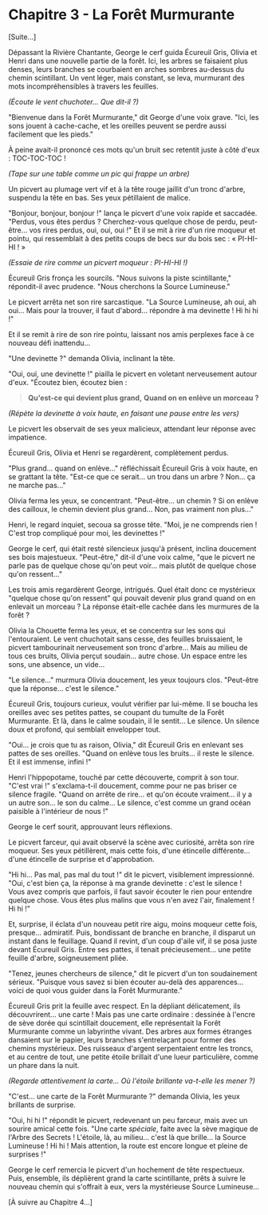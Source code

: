 # Chapitre 3 - La Forêt Murmurante

[Suite...]

Dépassant la Rivière Chantante, George le cerf guida Écureuil Gris, Olivia et Henri dans une nouvelle partie de la forêt. Ici, les arbres se faisaient plus denses, leurs branches se courbaient en arches sombres au-dessus du chemin scintillant. Un vent léger, mais constant, se leva, murmurant des mots incompréhensibles à travers les feuilles.

*(Écoute le vent chuchoter... Que dit-il ?)*

"Bienvenue dans la Forêt Murmurante," dit George d'une voix grave. "Ici, les sons jouent à cache-cache, et les oreilles peuvent se perdre aussi facilement que les pieds."

À peine avait-il prononcé ces mots qu'un bruit sec retentit juste à côté d'eux : TOC-TOC-TOC !

*(Tape sur une table comme un pic qui frappe un arbre)*

Un picvert au plumage vert vif et à la tête rouge jaillit d'un tronc d'arbre, suspendu la tête en bas. Ses yeux pétillaient de malice.

"Bonjour, bonjour, bonjour !" lança le picvert d'une voix rapide et saccadée. "Perdus, vous êtes perdus ? Cherchez-vous quelque chose de perdu, peut-être... vos rires perdus, oui, oui, oui !" Et il se mit à rire d'un rire moqueur et pointu, qui ressemblait à des petits coups de becs sur du bois sec : « PI-HI-HI ! »

*(Essaie de rire comme un picvert moqueur : PI-HI-HI !)*

Écureuil Gris fronça les sourcils. "Nous suivons la piste scintillante," répondit-il avec prudence. "Nous cherchons la Source Lumineuse."

Le picvert arrêta net son rire sarcastique. "La Source Lumineuse, ah oui, ah oui... Mais pour la trouver, il faut d'abord... répondre à ma devinette ! Hi hi hi !"

Et il se remit à rire de son rire pointu, laissant nos amis perplexes face à ce nouveau défi inattendu...

"Une devinette ?" demanda Olivia, inclinant la tête.

"Oui, oui, une devinette !" piailla le picvert en voletant nerveusement autour d'eux. "Écoutez bien, écoutez bien :

> **Qu'est-ce qui devient plus grand,**
> **Quand on en enlève un morceau ?**

*(Répète la devinette à voix haute, en faisant une pause entre les vers)*

Le picvert les observait de ses yeux malicieux, attendant leur réponse avec impatience.

Écureuil Gris, Olivia et Henri se regardèrent, complètement perdus.

"Plus grand... quand on enlève..." réfléchissait Écureuil Gris à voix haute, en se grattant la tête. "Est-ce que ce serait... un trou dans un arbre ? Non... ça ne marche pas..."

Olivia ferma les yeux, se concentrant. "Peut-être... un chemin ? Si on enlève des cailloux, le chemin devient plus grand... Non, pas vraiment non plus..."

Henri, le regard inquiet, secoua sa grosse tête. "Moi, je ne comprends rien ! C'est trop compliqué pour moi, les devinettes !"

George le cerf, qui était resté silencieux jusqu'à présent, inclina doucement ses bois majestueux. "Peut-être," dit-il d'une voix calme, "que le picvert ne parle pas de quelque chose qu'on peut voir... mais plutôt de quelque chose qu'on ressent..."

Les trois amis regardèrent George, intrigués. Quel était donc ce mystérieux "quelque chose qu'on ressent" qui pouvait devenir plus grand quand on en enlevait un morceau ? La réponse était-elle cachée dans les murmures de la forêt ?

Olivia la Chouette ferma les yeux, et se concentra sur les sons qui l'entouraient. Le vent chuchotait sans cesse, des feuilles bruissaient, le picvert tambourinait nerveusement son tronc d'arbre... Mais au milieu de tous ces bruits, Olivia perçut soudain... autre chose. Un espace entre les sons, une absence, un vide...

"Le silence..." murmura Olivia doucement, les yeux toujours clos. "Peut-être que la réponse... c'est le silence."

Écureuil Gris, toujours curieux, voulut vérifier par lui-même. Il se boucha les oreilles avec ses petites pattes, se coupant du tumulte de la Forêt Murmurante. Et là, dans le calme soudain, il le sentit... Le silence. Un silence doux et profond, qui semblait envelopper tout.

"Oui... je crois que tu as raison, Olivia," dit Écureuil Gris en enlevant ses pattes de ses oreilles. "Quand on enlève tous les bruits... il reste le silence. Et il est immense, infini !"

Henri l'hippopotame, touché par cette découverte, comprit à son tour. "C'est vrai !" s'exclama-t-il doucement, comme pour ne pas briser ce silence fragile. "Quand on arrête de rire... et qu'on écoute vraiment... il y a un autre son... le son du calme... Le silence, c'est comme un grand océan paisible à l'intérieur de nous !"

George le cerf sourit, approuvant leurs réflexions.

Le picvert farceur, qui avait observé la scène avec curiosité, arrêta son rire moqueur. Ses yeux pétillèrent, mais cette fois, d'une étincelle différente... d'une étincelle de surprise et d'approbation.

"Hi hi... Pas mal, pas mal du tout !" dit le picvert, visiblement impressionné. "Oui, c'est bien ça, la réponse à ma grande devinette : c'est le silence ! Vous avez compris que parfois, il faut savoir écouter le rien pour entendre quelque chose. Vous êtes plus malins que vous n'en avez l'air, finalement ! Hi hi !"

Et, surprise, il éclata d'un nouveau petit rire aigu, moins moqueur cette fois, presque... admiratif. Puis, bondissant de branche en branche, il disparut un instant dans le feuillage. Quand il revint, d'un coup d'aile vif, il se posa juste devant Écureuil Gris. Entre ses pattes, il tenait précieusement... une petite feuille d'arbre, soigneusement pliée.

"Tenez, jeunes chercheurs de silence," dit le picvert d'un ton soudainement sérieux. "Puisque vous savez si bien écouter au-delà des apparences... voici de quoi vous guider dans la Forêt Murmurante."

Écureuil Gris prit la feuille avec respect. En la dépliant délicatement, ils découvrirent... une carte ! Mais pas une carte ordinaire : dessinée à l'encre de sève dorée qui scintillait doucement, elle représentait la Forêt Murmurante comme un labyrinthe vivant. Des arbres aux formes étranges dansaient sur le papier, leurs branches s'entrelaçant pour former des chemins mystérieux. Des ruisseaux d'argent serpentaient entre les troncs, et au centre de tout, une petite étoile brillait d'une lueur particulière, comme un phare dans la nuit.

*(Regarde attentivement la carte... Où l'étoile brillante va-t-elle les mener ?)*

"C'est... une carte de la Forêt Murmurante ?" demanda Olivia, les yeux brillants de surprise.

"Oui, hi hi !" répondit le picvert, redevenant un peu farceur, mais avec un sourire amical cette fois. "Une carte *spéciale*, faite avec la sève magique de l'Arbre des Secrets ! L'étoile, là, au milieu... c'est là que brille... la Source Lumineuse ! Hi hi ! Mais attention, la route est encore longue et pleine de surprises !"

George le cerf remercia le picvert d'un hochement de tête respectueux. Puis, ensemble, ils déplièrent grand la carte scintillante, prêts à suivre le nouveau chemin qui s'offrait à eux, vers la mystérieuse Source Lumineuse...

[À suivre au Chapitre 4...]